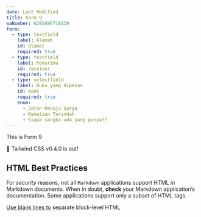 ```yaml
---
date: Last Modified
title: Form 9
waNumber: 6285890710139
form:
  - type: textfield
    label: Alamat
    id: alamat
    required: true
  - type: textfield
    label: Penerima
    id: receiver
    required: true
  - type: selectfield
    label: Buku yang dipesan
    id: book
    required: true
    enum:
      - Jalan Menuju Surga
      - Kematian Terindah
      - Siapa sangka ada yang punya??
---
```


This is Form 9

🎉 Tailwind CSS v0.4.0 is out!

## HTML Best Practices

For *security* reasons, not all `Markdown` applications support HTML in Markdown documents. When in doubt, **check** your Markdown application’s documentation. Some applications support only a subset of HTML tags.

[Use blank lines to](https://www.google.com) separate block-level HTML 

